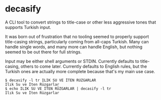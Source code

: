 # decasify

A CLI tool to convert strings to title-case or other less aggressive tones that supports Turkish input.

It was born out of frustration that no tooling seemed to properly support title-casing strings, particularly coming from all-caps Turkish.
Many can handle single words, and many more can handle English, but nothing seemed to be out there for full strings.

Input may be either shell arguments or STDIN.
Currently defaults to title-casing, others to come later.
Currently defaults to English rules, but the Turkish ones are actually more complete because that's my main use case.

``` console
$ decasify -l tr ILIK SU VE İTEN RÜZGARLAR
Ilık Su ve İten Rüzgarlar
$ echo ILIK SU VE İTEN RÜZGARLAR | decasify -l tr
Ilık Su ve İten Rüzgarlar
```
